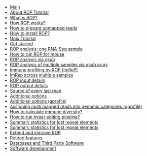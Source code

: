 * [Main](https://github.com/smangul1/rop/wiki)
* [About ROP Tutorial](https://github.com/smangul1/rop/wiki/About)
* [What is ROP?](https://github.com/smangul1/rop/wiki/What-is-ROP%3F)
* [How ROP works?](https://github.com/smangul1/rop/wiki/How-ROP-works%3F)
* [How to prepare unmapped reads](https://github.com/smangul1/rop/wiki/How-to-prepare-unmapped-reads)
* [How to install ROP?](https://github.com/smangul1/rop/wiki/How-to-install-ROP%3F)
* [Unix Tutorial](https://github.com/smangul1/rop/wiki/UNIX-Tutorial)
* [Get started](https://github.com/smangul1/rop/wiki/Get-started)
* [ROP analysis: one RNA-Seq sample](https://github.com/smangul1/rop/wiki/ROP-analysis:--one-RNA-Seq-sample)
* [How to run ROP for mouse](https://github.com/smangul1/rop/wiki/How-to-run-ROP-for-mouse)
* [ROP analysis via qsub](https://github.com/smangul1/rop/wiki/ROP-analysis-via-qsub)
* [ROP analysis of multiple samples via qsub array](https://github.com/smangul1/rop/wiki/ROP-analysis-of-multiple-samples-via-qsub-array)
* [Immune profiling by ROP (ImReP)](https://github.com/smangul1/rop/wiki/Immune-profiling-by-ROP-(ImReP))
* [ImRep across multiple samples](https://github.com/smangul1/rop/wiki/ImRep-across-multiple-samples)
* [ROP input details](https://github.com/smangul1/rop/wiki/ROP-input-details)
* [ROP output details](https://github.com/smangul1/rop/wiki/ROP-output-details)
* [Source of every last read](https://github.com/smangul1/rop/wiki/Source-of-every-last-read)
* [Additional options](https://github.com/smangul1/rop/wiki/Additional-options)
* [Additional options (gprofile)](https://github.com/smangul1/rop/wiki/Additional-options-(gprofile))
* [Assigning multi mapped reads into genomic categories (gprofile)](https://github.com/smangul1/rop/wiki/Assigning-multi-mapped-reads-into-genomic-categories-(gprofile))
* [How to calculate immune diversity?](https://github.com/smangul1/rop/wiki/How-to-calculate-immune-diversity%3F)
* [How to run hyper editing pipeline?](https://github.com/smangul1/rop/wiki/How-to-run-hyper-editing-pipeline)
* [Summary statistics for lost repeat elements](https://github.com/smangul1/rop/wiki/Summary-statistics-for-lost-repeat-elements)
* [Summary statistics for lost repeat elements](https://github.com/smangul1/rop/wiki/Extend-or-improve-ROP)
* [Extend and improve ROP](https://github.com/smangul1/rop/wiki/Extend-and-improve-ROP)
* [Retired features](https://github.com/smangul1/rop/wiki/Retired-features)
* [Databases and Third Party Software](https://github.com/smangul1/rop/wiki/Databases)
* [Software development](https://github.com/smangul1/rop/wiki/Software-development)

